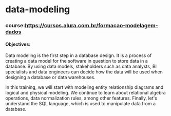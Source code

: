 # data-modeling


### course:https://cursos.alura.com.br/formacao-modelagem-dados

#### Objectives:
Data modeling is the first step in a database design. It is a process of creating a data model for the software in question to store data in a database. By using data models, stakeholders such as data analysts, BI specialists and data engineers can decide how the data will be used when designing a database or data warehouses.

In this training, we will start with modeling entity relationship diagrams and logical and physical modeling. We continue to learn about relational algebra operations, data normalization rules, among other features. Finally, let's understand the SQL language, which is used to manipulate data from a database.
